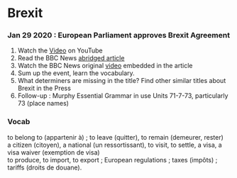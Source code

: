 # Brexit

### Jan 29 2020 : European Parliament approves Brexit Agreement

1. Watch the [Video](https://www.youtube.com/watch?v=nRE44uSaZmc) on YouTube
2. Read the BBC News [abridged article](bbcnews_brexit_approval) 
3. Watch the BBC News original [video](https://www.bbc.com/news/uk-politics-51287430) embedded in the article
5. Sum up the event, learn the vocabulary.
5. What determiners are missing in the title? Find other similar titles about Brexit in the Press
6. Follow-up : Murphy Essential Grammar in use Units 71-7-73, particularly 73 (place names)

### Vocab

to belong to (appartenir à) ; to leave (quitter), to remain (demeurer, rester)  
a citizen (citoyen), a national (un ressortissant), to visit, to settle, a visa, a visa waiver (exemption de visa)  
to produce, to import, to export ; European regulations ; taxes (impôts) ; tariffs (droits de douane). 
